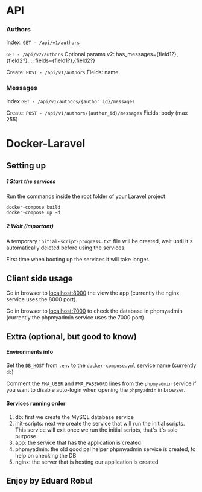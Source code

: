 # API

### Authors

Index:
```GET - /api/v1/authors```

```GET - /api/v2/authors```
Optional params v2: has_messages={field1?},{field2?}...; fields={field1?},{field2?}

Create:
```POST - /api/v1/authors```
Fields: name

### Messages
Index
```GET - /api/v1/authors/{author_id}/messages```

Create:
```POST - /api/v1/authors/{author_id}/messages```
Fields: body (max 255)

# Docker-Laravel

## Setting up

##### 1 Start the services
Run the commands inside the root folder of your Laravel project

```
docker-compose build
docker-compose up -d
```

##### 2 Wait (important)
A temporary ```initial-script-progress.txt``` file will be created, wait until it's automatically deleted before using the services. 

First time when booting up the services it will take longer.

## Client side usage
Go in browser to [localhost:8000](http://localhost:8000) the view the app (currently the nginx service uses the 8000 port).

Go in browser to [localhost:7000](http://localhost:7000) to check the database in phpmyadmin (currently the phpmyadmin service uses the 7000 port).


## Extra (optional, but good to know)
#### Environments info
Set the ```DB_HOST``` from ```.env``` to the ```docker-compose.yml``` service name (currently ```db```)

Comment the ```PMA_USER``` and ```PMA_PASSWORD``` lines from the ```phpmyadmin``` service if you want to disable auto-login when opening the ```phpmyadmin``` in browser.

#### Services running order

1. db: first we create the MySQL database service
2. init-scripts: next we create the service that will run the initial scripts. This service will exit once we run the initial scripts, that's it's sole purpose.
3. app: the service that has the application is created
3. phpmyadmin: the old good pal helper phpmyadmin service is created, to help on checking the DB
4. nginx: the server that is hosting our application is created


## Enjoy by Eduard Robu!
